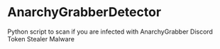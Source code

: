 # AnarchyGrabberDetector
Python script to scan if you are infected with AnarchyGrabber Discord Token Stealer Malware
